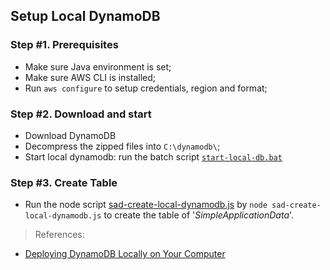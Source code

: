 ## Setup Local DynamoDB

### Step #1. Prerequisites
* Make sure Java environment is set;
* Make sure AWS CLI is installed;
* Run `aws configure` to setup credentials, region and format;

### Step #2. Download and start
* Download DynamoDB 
* Decompress the zipped files into `C:\dynamodb\`;
* Start local dynamodb: run the batch script [`start-local-db.bat`](start-local-db.bat)

### Step #3. Create Table
* Run the node script [sad-create-local-dynamodb.js](sad-create-local-dynamodb.js) by `node sad-create-local-dynamodb.js` to create the table of '*SimpleApplicationData*'.

> References:
* [Deploying DynamoDB Locally on Your Computer](https://docs.aws.amazon.com/amazondynamodb/latest/developerguide/DynamoDBLocal.DownloadingAndRunning.html)